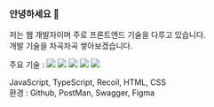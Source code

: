 ### 안녕하세요 👋
저는 웹 개발자이며 주로 프론트엔드 기술을 다루고 있습니다.<br>
개발 기술을 차곡차곡 쌓아보겠습니다.

주요 기술 : 
<img src="https://img.shields.io/badge/React-61DAFB?style=plastic&logo=React&logoColor=white"/>
<img src="https://img.shields.io/badge/JavaScript-F7DF1E?style=plastic&logo=JavaScript&logoColor=white"/>
<img src="https://img.shields.io/badge/TypeScript-3178C6?style=plastic&logo=React&logoColor=white"/>
<img src="https://img.shields.io/badge/HTML-E34F26?style=plastic&logo=React&logoColor=white"/>
<img src="https://img.shields.io/badge/CSS-1572B6?style=plastic&logo=React&logoColor=white"/>


JavaScript, TypeScript, Recoil, HTML, CSS<br>
환경 : Github, PostMan, Swagger, Figma
